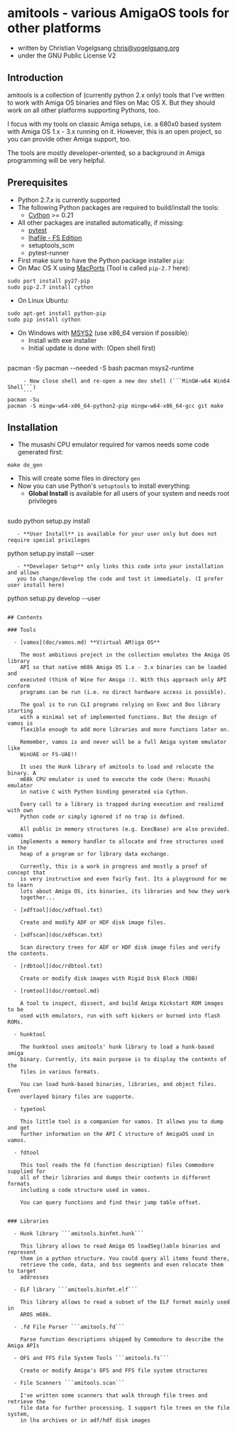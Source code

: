 # amitools - various AmigaOS tools for other platforms

 - written by Christian Vogelgsang <chris@vogelgsang.org>
 - under the GNU Public License V2

## Introduction

amitools is a collection of (currently python 2.x only) tools that I've
written to work with Amiga OS binaries and files on Mac OS X. But they
should work on all other platforms supporting Pythons, too.

I focus with my tools on classic Amiga setups, i.e. a 680x0 based system with
Amiga OS 1.x - 3.x running on it. However, this is an open project, so you can
provide other Amiga support, too.

The tools are mostly developer-oriented, so a background in Amiga programming
will be very helpful.

## Prerequisites

 - Python 2.7.x is currently supported
 - The following Python packages are required to build/install the tools:
   - [Cython][1] >= 0.21
 - All other packages are installed automatically, if missing:
   - [pytest][2]
   - [lhafile - FS Edition][3]
   - setuptools_scm
   - pytest-runner
 - First make sure to have the Python package installer ```pip```:
  - On Mac OS X using [MacPorts][4] (Tool is called ```pip-2.7``` here):
  ```
sudo port install py27-pip
sudo pip-2.7 install cython
```
  - On Linux Ubuntu:
  ```
sudo apt-get install python-pip
sudo pip install cython
```
   - On Windows with [MSYS2][5] (use x86_64 version if possible):
     - Install with exe installer
     - Initial update is done with: (Open shell first)
     ```
pacman -Sy
pacman --needed -S bash pacman msys2-runtime
```
     - Now close shell and re-open a new dev shell (```MinGW-w64 Win64 Shell```)
     ```
pacman -Su
pacman -S mingw-w64-x86_64-python2-pip mingw-w64-x86_64-gcc git make
```

[1]: http://cython.org
[2]: http://pytest.org
[3]: https://github.com/FrodeSolheim/lhafile
[4]: https://www.macports.org
[5]: https://sourceforge.net/p/msys2/wiki/Home/

## Installation

 - The musashi CPU emulator required for vamos needs some code generated first:
```
make do_gen
```
 - This will create some files in directory ```gen```
 - Now you can use Python's ```setuptools``` to install everything:
   - **Global Install** is available for all users of your system and needs root privileges
   ```
sudo python setup.py install
```
   - **User Install** is available for your user only but does not require special privileges
   ```
python setup.py install --user
```
   - **Developer Setup** only links this code into your installation and allows
   you to change/develop the code and test it immediately. (I prefer user install here)
   ```
python setup.py develop --user
```

## Contents

### Tools

  - [vamos](doc/vamos.md) **V)irtual AM)iga OS**

    The most ambitious project in the collection emulates the Amiga OS library
    API so that native m68k Amiga OS 1.x - 3.x binaries can be loaded and
    executed (think of Wine for Amiga :). With this approach only API conform
    programs can be run (i.e. no direct hardware access is possible).

    The goal is to run CLI programs relying on Exec and Dos library starting
    with a minimal set of implemented functions. But the design of vamos is
    flexible enough to add more libraries and more functions later on.

    Remember, vamos is and never will be a full Amiga system emulator like
    WinUAE or FS-UAE!!

    It uses the Hunk library of amitools to load and relocate the binary. A
    m68k CPU emulator is used to execute the code (here: Musashi emulator
    in native C with Python binding generated via Cython.

    Every call to a library is trapped during execution and realized with own
    Python code or simply ignored if no trap is defined.

    All public in memory structures (e.g. ExecBase) are also provided. vamos
    implements a memory handler to allocate and free structures used in the
    heap of a program or for library data exchange.

    Currently, this is a work in progress and mostly a proof of concept that
    is very instructive and even fairly fast. Its a playground for me to learn
    lots about Amiga OS, its binaries, its libraries and how they work
    together...

  - [xdftool](doc/xdftool.txt)

    Create and modify ADF or HDF disk image files.

  - [xdfscan](doc/xdfscan.txt)

    Scan directory trees for ADF or HDF disk image files and verify the contents.

  - [rdbtool](doc/rdbtool.txt)

    Create or modify disk images with Rigid Disk Block (RDB)

  - [romtool](doc/romtool.md)

    A tool to inspect, dissect, and build Amiga Kickstart ROM images to be
    used with emulators, run with soft kickers or burned into flash ROMs.

  - hunktool

    The hunktool uses amitools' hunk library to load a hunk-based amiga
    binary. Currently, its main purpose is to display the contents of the
    files in various formats.

    You can load hunk-based binaries, libraries, and object files. Even
    overlayed binary files are supporte.

  - typetool

    This little tool is a companion for vamos. It allows you to dump and get
    further information on the API C structure of AmigaOS used in vamos.

  - fdtool

    This tool reads the fd (function description) files Commodore supplied for
    all of their libraries and dumps their contents in different formats
    including a code structure used in vamos.

    You can query functions and find their jump table offset.


### Libraries

  - Hunk library ```amitools.binfmt.hunk```

    This library allows to read Amiga OS loadSeg()able binaries and represent
    them in a python structure. You could query all items found there,
    retrieve the code, data, and bss segments and even relocate them to target
    addresses

  - ELF library ```amitools.binfmt.elf```

    This library allows to read a subset of the ELF format mainly used in
    AROS m68k.

  - .fd File Parser ```amitools.fd```

    Parse function descriptions shipped by Commodore to describe the Amiga APIs

  - OFS and FFS File System Tools ```amitools.fs```

    Create or modify Amiga's OFS and FFS file system structures

  - File Scanners ```amitools.scan```

    I've written some scanners that walk through file trees and retrieve the
    file data for further processing. I support file trees on the file system,
    in lha archives or in adf/hdf disk images


